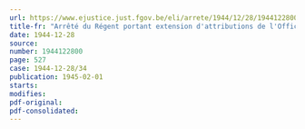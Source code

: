 ```yaml
---
url: https://www.ejustice.just.fgov.be/eli/arrete/1944/12/28/1944122800/justel
title-fr: "Arrêté du Régent portant extension d'attributions de l'Office de la navigation"
date: 1944-12-28
source:
number: 1944122800
page: 527
case: 1944-12-28/34
publication: 1945-02-01
starts:
modifies:
pdf-original:
pdf-consolidated:
---
```



